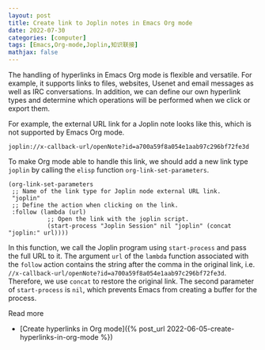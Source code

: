 ```yaml
---
layout: post
title: Create link to Joplin notes in Emacs Org mode
date: 2022-07-30
categories: [computer]
tags: [Emacs,Org-mode,Joplin,知识联接]
mathjax: false
---
```


The handling of hyperlinks in Emacs Org mode is flexible and versatile. For example, it supports links to files, websites, Usenet and email messages as well as IRC conversations. In addition, we can define our own hyperlink types and determine which operations will be performed when we click or export them.

For example, the external URL link for a Joplin note looks like this, which is not supported by Emacs Org mode.

    joplin://x-callback-url/openNote?id=a700a59f8a054e1aab97c296bf72fe3d

To make Org mode able to handle this link, we should add a new link type `joplin` by calling the `elisp` function `org-link-set-parameters`.

```emacs-lisp
(org-link-set-parameters
 ;; Name of the link type for Joplin node external URL link.
 "joplin"
 ;; Define the action when clicking on the link.
 :follow (lambda (url)
           ;; Open the link with the joplin script.
           (start-process "Joplin Session" nil "joplin" (concat "joplin:" url))))
```

In this function, we call the Joplin program using `start-process` and pass the full URL to it. The argument `url` of the `lambda` function associated with the `follow` action contains the string after the comma in the original link, i.e. `//x-callback-url/openNote?id=a700a59f8a054e1aab97c296bf72fe3d`. Therefore, we use `concat` to restore the original link. The second parameter of `start-process` is `nil`, which prevents Emacs from creating a buffer for the process.

Read more
* [Create hyperlinks in Org mode]({% post_url 2022-06-05-create-hyperlinks-in-org-mode %})
